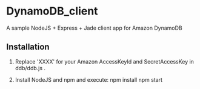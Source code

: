 DynamoDB_client
===============

A sample NodeJS + Express + Jade client app for Amazon DynamoDB

## Installation

1. Replace 'XXXX' for your Amazon AccessKeyId and SecretAccessKey in ddb/ddb.js .

2. Install NodeJS and npm and execute: 
  npm install
  npm start
